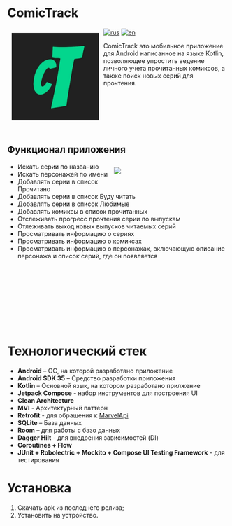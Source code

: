 # ComicTrack

[<img src="app/src/main/ic_launcher-playstore.png" align="left"
width="200" hspace="10" vspace="10">](app/src/main/ic_launcher-playstore.png)

[![rus](https://img.shields.io/badge/lang-ru-green.svg)]()
[![en](https://img.shields.io/badge/lang-en-red.svg)]()

ComicTrack это мобильное приложение для Android написанное на языке Kotlin, позволяющее упростить ведение личного учета прочитанных комиксов, а также поиск новых серий для прочтения.<br>
<br><br><br><br><br><br>

## Функционал приложения

<img src="/demo.gif" align="right" width="250" hspace="10" vspace="10"/>

- Искать серии по названию
-  Искать персонажей по имени
-  Добавлять серии в список Прочитано
-  Добавлять серии в список Буду читать
-  Добавлять серии в список Любимые
-  Добавлять комиксы в список прочитанных
-  Отслеживать прогресс прочтения серии по выпускам
-  Отлеживать выход новых выпусков читаемых серий
-  Просматривать информацию о сериях
-  Просматривать информацию о комиксах
-  Просматривать информацию о персонажах, включающую описание персонажа и список серий, где он появляется
<br><br><br><br><br><br><br><br><br><br>

# Технологический стек
- **Android** – ОС, на которой разработано приложение
- **Android SDK 35** – Средство разработки приложения
- **Kotlin** – Основной язык, на котором разработано прилжение
- **Jetpack Compose** - набор инструментов для построения UI
- **Clean Architecture**
- **MVI** - Архитектурный паттерн
- **Retrofit** - для обращения к [MarvelApi](http://developer.marvel.com/)
- **SQLite** – База данных
- **Room** – для работы с базо данных
- **Dagger Hilt** - для внедрения зависимостей (DI)  
- **Coroutines + Flow**
- **JUnit + Robolectric + Mockito + Compose UI Testing Framework** - для тестирования

# Установка
1. Скачать apk из последнего релиза;
2. Установить на устройство.
